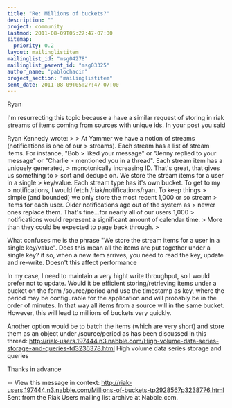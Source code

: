 ```yaml
---
title: "Re: Millions of buckets?"
description: ""
project: community
lastmod: 2011-08-09T05:27:47-07:00
sitemap:
  priority: 0.2
layout: mailinglistitem
mailinglist_id: "msg04278"
mailinglist_parent_id: "msg03325"
author_name: "pablochacin"
project_section: "mailinglistitem"
sent_date: 2011-08-09T05:27:47-07:00
---
```



Ryan 

I'm resurrecting this topic because a have a similar request of storing in
riak streams of items coming from sources with unique ids. In your post you
said


Ryan Kennedy wrote:
&gt; 
&gt; At Yammer we have a notion of streams (notifications is one of our
&gt; streams). Each stream has a list of stream items. For instance, "Bob
&gt; liked your message" or "Jenny replied to your message" or "Charlie
&gt; mentioned you in a thread". Each stream item has a uniquely generated,
&gt; monotonically increasing ID. That's great, that gives us something to
&gt; sort and dedupe on. We store the stream items for a user in a single
&gt; key/value. Each stream type has it's own bucket. To get to my
&gt; notifications, I would fetch /riak/notifications/ryan. To keep things
&gt; simple (and bounded) we only store the most recent 1,000 or so stream
&gt; items for each user. Older notifications age out of the system as
&gt; newer ones replace them. That's fine…for nearly all of our users 1,000
&gt; notifications would represent a significant amount of calendar time.
&gt; More than they could be expected to page back through.
&gt; 

What confuses me is the phrase "We store the stream items for a user in a
single key/value". Does this mean all the items are put together under a
single key? if so, when a new item arrives, you need to read the key, update
and re-write. Doesn't this affect performance

In my case, I need to maintain a very hight write throughput, so I would
prefer not to update. Would it be efficient storing/retrieving items under a
bucket on the form /source/period and use the timestamp as key, where the
period may be configurable for the application and will probably be in the
order of minutes. In that way all items from a source will in the same
bucket. However, this will lead to millions of buckets very quickly.

Another option would be to batch the items (which are very short) and store
them as an object under /source/period as has been discussed in this thread: 
http://riak-users.197444.n3.nabble.com/High-volume-data-series-storage-and-queries-td3236378.html
High volume data series storage and queries 

Thanks in advance

--
View this message in context: 
http://riak-users.197444.n3.nabble.com/Millions-of-buckets-tp2928567p3238776.html
Sent from the Riak Users mailing list archive at Nabble.com.

